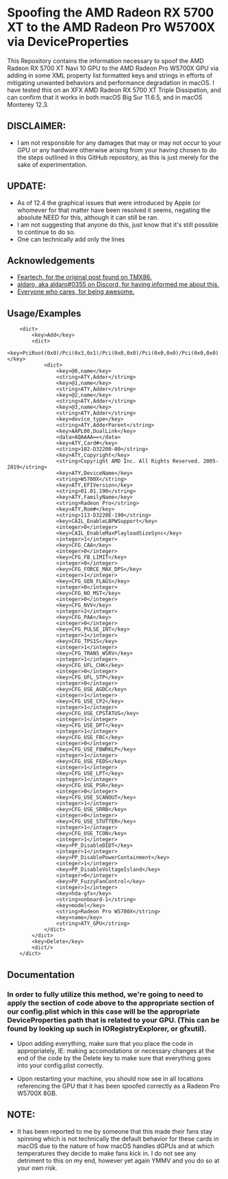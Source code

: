 
# Spoofing the AMD Radeon RX 5700 XT to the AMD Radeon Pro W5700X via DeviceProperties

This Repository contains the information necessary to spoof the AMD Radeon RX 5700 XT Navi 10 GPU to the AMD Radeon Pro W5700X GPU via adding in some XML property list formatted keys and strings in efforts of mitigating unwanted behaviors and performance degradation in macOS.
I have tested this on an XFX AMD Radeon RX 5700 XT Triple Dissipation, and can confirm that it works in both macOS Big Sur 11.6.5, and in macOS Monterey 12.3.

## DISCLAIMER:

- I am not responsible for any damages that may or may not occur to your GPU or any hardware otherwise arising from your having chosen to do the steps outlined in this GitHub repository, as this is just merely for the sake of experimentation.

## UPDATE:

- As of 12.4 the graphical issues that were introduced by Apple (or whomever for that matter have been resolved it seems, negating the absolute NEED for this, although it can still be ran.
- I am not suggesting that anyone do this, just know that it's still possible to continue to do so.
- One can technically add only the lines 


## Acknowledgements

 - [Feartech, for the original post found on TMX86.](https://www.tonymacx86.com/members/feartech.877703/)
 - [aldaro, aka aldaro#0355 on Discord, for having informed me about this.]()
 - [Everyone who cares, for being awesome.](https://www.youtube.com/watch?v=daBrCsDOOtk)

## Usage/Examples

```<key>DeviceProperties</key>
    <dict>
        <key>Add</key>
        <dict>
            <key>PciRoot(0x0)/Pci(0x3,0x1)/Pci(0x0,0x0)/Pci(0x0,0x0)/Pci(0x0,0x0)</key>
            <dict>
                <key>@0,name</key>
                <string>ATY,Adder</string>
                <key>@1,name</key>
                <string>ATY,Adder</string>
                <key>@2,name</key>
                <string>ATY,Adder</string>
                <key>@3,name</key>
                <string>ATY,Adder</string>
                <key>device_type</key>
                <string>ATY,AdderParent</string>
                <key>AAPL00,DualLink</key>
                <data>AQAAAA==</data>
                <key>ATY,Card#</key>
                <string>102-D32200-00</string>
                <key>ATY,Copyright</key>
                <string>Copyright AMD Inc. All Rights Reserved. 2005-2019</string>
                <key>ATY,DeviceName</key>
                <string>W5700X</string>
                <key>ATY,EFIVersion</key>
                <string>01.01.190</string>
                <key>ATY,FamilyName</key>
                <string>Radeon Pro</string>
                <key>ATY,Rom#</key>
                <string>113-D3220E-190</string>
                <key>CAIL_EnableLBPWSupport</key>
                <integer>0</integer>
                <key>CAIL_EnableMaxPlayloadSizeSync</key>
                <integer>1</integer>
                <key>CFG_CAA</key>
                <integer>0</integer>
                <key>CFG_FB_LIMIT</key>
                <integer>0</integer>
                <key>CFG_FORCE_MAX_DPS</key>
                <integer>1</integer>
                <key>CFG_GEN_FLAGS</key>
                <integer>0</integer>
                <key>CFG_NO_MST</key>
                <integer>0</integer>
                <key>CFG_NVV</key>
                <integer>2</integer>
                <key>CFG_PAA</key>
                <integer>0</integer>
                <key>CFG_PULSE_INT</key>
                <integer>1</integer>
                <key>CFG_TPS1S</key>
                <integer>1</integer>
                <key>CFG_TRANS_WSRV</key>
                <integer>1</integer>
                <key>CFG_UFL_CHK</key>
                <integer>0</integer>
                <key>CFG_UFL_STP</key>
                <integer>0</integer>
                <key>CFG_USE_AGDC</key>
                <integer>1</integer>
                <key>CFG_USE_CP2</key>
                <integer>1</integer>
                <key>CFG_USE_CPSTATUS</key>
                <integer>1</integer>
                <key>CFG_USE_DPT</key>
                <integer>1</integer>
                <key>CFG_USE_FBC</key>
                <integer>0</integer>
                <key>CFG_USE_FBWRKLP</key>
                <integer>1</integer>
                <key>CFG_USE_FEDS</key>
                <integer>1</integer>
                <key>CFG_USE_LPT</key>
                <integer>1</integer>
                <key>CFG_USE_PSR</key>
                <integer>0</integer>
                <key>CFG_USE_SCANOUT</key>
                <integer>1</integer>
                <key>CFG_USE_SRRB</key>
                <integer>0</integer>
                <key>CFG_USE_STUTTER</key>
                <integer>1</integer>
                <key>CFG_USE_TCON</key>
                <integer>1</integer>
                <key>PP_DisableDIDT</key>
                <integer>1</integer>
                <key>PP_DisablePowerContainment</key>
                <integer>1</integer>
                <key>PP_DisableVoltageIsland</key>
                <integer>0</integer>
                <key>PP_FuzzyFanControl</key>
                <integer>1</integer>
                <key>hda-gfx</key>
                <string>onboard-1</string>
                <key>model</key>
                <string>Radeon Pro W5700X</string>
                <key>name</key>
                <string>ATY_GPU</string>
            </dict>
        </dict>
        <key>Delete</key>
        <dict/>
    </dict>
```


## Documentation

### In order to fully utilize this method, we're going to need to apply the section of code above to the appropriate section of our config.plist which in this case will be the appropriate DeviceProperties path that is related to your GPU. (This can be found by looking up such in IORegistryExplorer, or gfxutil).

- Upon adding everything, make sure that you place the code in appropriately, IE: making accomodations or necessary changes at the end of the code by the Delete key to make sure that everything goes into your config.plist correctly.

- Upon restarting your machine, you should now see in all locations referencing the GPU that it has been spoofed correctly as a Radeon Pro W5700X 8GB.

## NOTE: 

- It has been reported to me by someone that this made their fans stay spinning which is not technically the default behavior for these cards in macOS due to the nature of how macOS handles dGPUs and at which temperatures they decide to make fans kick in. I do not see any detriment to this on my end, however yet again YMMV and you do so at your own risk.
